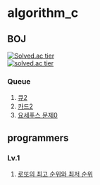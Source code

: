 # algorithm_c

## BOJ
[![Solved.ac tier](http://mazassumnida.wtf/api/mini/generate_badge?boj=snoo_py)](https://solved.ac/profile/snoo_py)  
[![solved.ac tier](http://mazassumnida.wtf/api/v2/generate_badge?boj=snoo_py)](https://solved.ac/profile/snoo_py)

### Queue

1. [큐2](https://github.com/snxoxopy/algorithm_c/blob/queue/boj18258.c)  
2. [카드2](https://github.com/snxoxopy/algorithm_c/blob/queue/boj2164.c)  
3. [요세푸스 문제0](https://github.com/snxoxopy/algorithm_c/commit/7f2d95d0a0f2b7683d048bffbf30a77e976bf9d0)  

## programmers

### Lv.1

1. [로또의 최고 순위와 최저 순위](https://github.com/snxoxopy/algorithm_c/blob/prg_lv1/77484.c)  